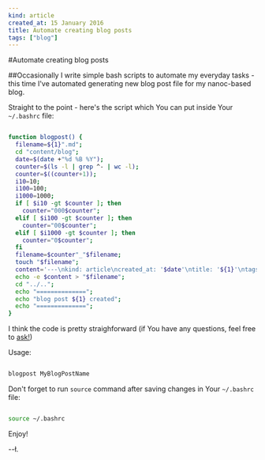 ```yaml
---
kind: article
created_at: 15 January 2016
title: Automate creating blog posts
tags: ["blog"]
---
```


#Automate creating blog posts

##Occasionally I write simple bash scripts to automate my everyday tasks - this time I've automated generating new blog post file for my nanoc-based blog.

Straight to the point - here's the script which You can put inside Your `~/.bashrc` file:

~~~bash

function blogpost() {
  filename=${1}".md";
  cd "content/blog";
  date=$(date +"%d %B %Y");
  counter=$(ls -l | grep ^- | wc -l);
  counter=$((counter+1));
  i10=10;
  i100=100;
  i1000=1000;
  if [ $i10 -gt $counter ]; then
    counter="000$counter";
  elif [ $i100 -gt $counter ]; then
    counter="00$counter";
  elif [ $i1000 -gt $counter ]; then
    counter="0$counter";
  fi  
  filename=$counter"_"$filename;
  touch "$filename";
  content='---\nkind: article\ncreated_at: '$date'\ntitle: '${1}'\ntags: ["blog"]\n---\n\n';
  echo -e $content > "$filename";
  cd "../..";
  echo "==============";
  echo "blog post ${1} created";
  echo "==============";
}
~~~

I think the code is pretty straighforward (if You have any questions, feel free to [ask!](http://twitter.com/lukaszkups))

Usage:

~~~bash

blogpost MyBlogPostName
~~~

Don't forget to run `source` command after saving changes in Your `~/.bashrc` file:

~~~bash

source ~/.bashrc
~~~

Enjoy!

--ł.
